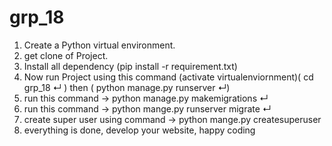 # grp_18
1. Create a Python virtual environment.
2. get clone of Project.
2. Install all dependency (pip install -r requirement.txt)
3. Now run Project using this command (activate virtualenviornment)( cd grp_18 ↵ ) then ( python manage.py runserver ↵)
4. run this command -> python manage.py makemigrations ↵
5. run this command -> python mange.py runserver migrate ↵
6. create super user using command -> python mange.py createsuperuser
7. everything is done, develop your website, happy coding
